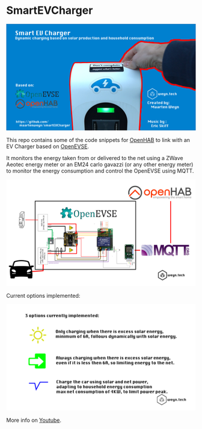 # SmartEVCharger

![Smartchager](images/smartcharger.png)

This repo contains some of the code snippets for [OpenHAB](https://www.openhab.org/) to link with an EV Charger based on [OpenEVSE](https://www.openevse.com/).

It monitors the energy taken from or delivered to the net using a ZWave Aeotec energy meter or an EM24 carlo gavazzi (or any other energy meter) to monitor the energy consumption and control the OpenEVSE using MQTT.

![System Schematic](images/schematics.png)

Current options implemented:

![Options](images/3options.png)


More info on [Youtube](https://youtu.be/_YUrnYUuvRo).

